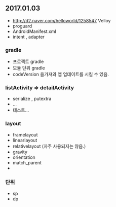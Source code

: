## 2017.01.03
 * http://d2.naver.com/helloworld/1258547 Velloy
 * proguard
 * AndroidManifest.xml
 * intent , adapter

### gradle
 * 프로젝트 gradle
 * 모듈 단위 gradle
 * codeVersion 을가져와 앱 업데이트를 시킬 수 있음.

### listActivity => detailActivity
 * serialize , putextra
 * ...
 * 테스트...

### layout
 * framelayout
 * linearlayout
 * relativelayout (자주 사용되지는 않음.)
 * gravity
 * orientation
 * match_parent
 *

### 단위
 * sp
 * dp

